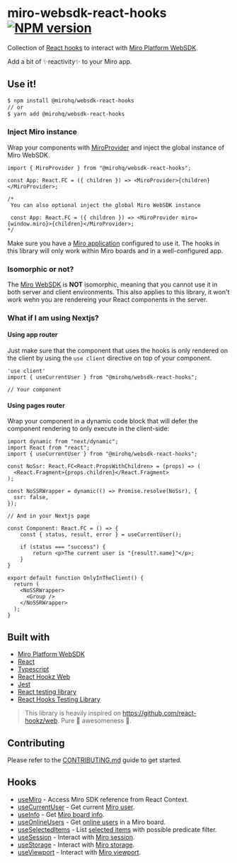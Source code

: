 # miro-websdk-react-hooks [![NPM version](https://img.shields.io/npm/v/@mirohq/websdk-react-hooks.svg)](https://www.npmjs.com/package/@mirohq/websdk-react-hooks)

Collection of [React hooks](https://legacy.reactjs.org/docs/hooks-intro.html) to interact with [Miro Platform WebSDK](https://developers.miro.com/docs/miro-web-sdk-introduction).

Add a bit of :sparkles:reactivity:sparkles: to your Miro app.

## Use it!

```bash
$ npm install @mirohq/websdk-react-hooks
// or
$ yarn add @mirohq/websdk-react-hooks
```

### Inject Miro instance

Wrap your components with [MiroProvider](<(https://github.com/miroapp/miro-react-hooks/tree/main/src/context.tsx)>) and inject the global instance of Miro WebSDK.

```tsx
import { MiroProvider } from "@mirohq/websdk-react-hooks";

const App: React.FC = ({ children }) => <MiroProvider>{children}</MiroProvider>;

/*
 You can also optional inject the global Miro WebSDK instance
 
 const App: React.FC = ({ children }) => <MiroProvider miro={window.miro}>{children}</MiroProvider>;
*/
```

Make sure you have a [Miro application](https://developers.miro.com/docs/build-your-first-hello-world-app) configured to use it. The hooks in this library will only work within Miro boards and in a well-configured app.

### Isomorphic or not?

The [Miro WebSDK](https://developers.miro.com/docs/miro-web-sdk-introduction) is **NOT** isomorphic, meaning that you cannot use it in both server and client environments. This also applies to this library, it won't work wehn you are rendereing your React components in the server.

### What if I am using Nextjs?

#### Using app router
Just make sure that the component that uses the hooks is only rendered on the client by using the `use client` directive on top of your component.
```tsx
'use client'
import { useCurrentUser } from "@mirohq/websdk-react-hooks";

// Your component
```


#### Using pages router
Wrap your component in a dynamic code block that will defer the component rendering to only execute in the client-side:

```tsx
import dynamic from "next/dynamic";
import React from "react";
import { useCurrentUser } from "@mirohq/websdk-react-hooks";

const NoSsr: React.FC<React.PropsWithChildren> = (props) => (
  <React.Fragment>{props.children}</React.Fragment>
);

const NoSSRWrapper = dynamic(() => Promise.resolve(NoSsr), {
  ssr: false,
});

// And in your Nextjs page

const Component: React.FC = () => {
    const { status, result, error } = useCurrentUser();

    if (status === "success") {
        return <p>The current user is "{result?.name}"</p>;
    }
}

export default function OnlyInTheClient() {
  return (
    <NoSSRWrapper>
      <Group />
    </NoSSRWrapper>
  );
}

```

## Built with

- [Miro Platform WebSDK](https://developers.miro.com/docs/miro-web-sdk-introduction)
- [React](https://react.dev/)
- [Typescript](https://www.typescriptlang.org/)
- [React Hookz Web](https://react-hookz.github.io/web/)
- [Jest](https://jestjs.io/)
- [React testing library](https://testing-library.com/docs/react-testing-library/intro/)
- [React Hooks Testing Library](https://github.com/testing-library/react-hooks-testing-library)

> This library is heavily inspired on https://github.com/react-hookz/web. Pure :sparkling_heart: awesomeness :sparkling_heart:.

## Contributing

Please refer to the [CONTRIBUTING.md](CONTRIBUTING.md) guide to get started.


## Hooks

- [useMiro](https://github.com/miroapp/miro-react-hooks/tree/main/src/useMiro.md) - Access Miro SDK reference from React Context.
- [useCurrentUser](https://github.com/miroapp/miro-react-hooks/tree/main/src/useCurrentUser/useCurrentUser.md) - Get current [Miro user](https://developers.miro.com/docs/websdk-reference-board#getuserinfo).
- [useInfo](https://github.com/miroapp/miro-react-hooks/tree/main/src/useInfo/useInfo.md) - Get [Miro board info](https://developers.miro.com/docs/websdk-reference-board#getinfo).
- [useOnlineUsers](https://github.com/miroapp/miro-react-hooks/tree/main/src/useOnlineUsers/useOnlineUsers.md) - Get [online users](https://developers.miro.com/docs/websdk-reference-board#getonlineusers) in a Miro board.
- [useSelectedItems](https://github.com/miroapp/miro-react-hooks/tree/main/src/useSelectedItems/useSelectedItems.md) - List [selected items](https://developers.miro.com/docs/websdk-reference-board#getselection) with possible predicate filter.
- [useSession](https://github.com/miroapp/miro-react-hooks/tree/main/src/useSession/useSession.md) - Interact with [Miro session](https://developers.miro.com/docs/websdk-reference-session).
- [useStorage](https://github.com/miroapp/miro-react-hooks/tree/main/src/useStorage/useStorage.md) - Interact with [Miro storage](https://developers.miro.com/docs/websdk-reference-storage).
- [useViewport](https://github.com/miroapp/miro-react-hooks/tree/main/src/useViewport/useViewport.md) - Interact with [Miro viewport](https://developers.miro.com/docs/websdk-reference-viewport).
